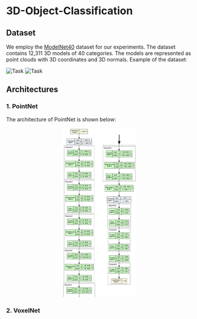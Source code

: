 # 3D-Object-Classification
 
## Dataset 
We employ the [ModelNet40](https://modelnet.cs.princeton.edu/) dataset for our experiments. The dataset contains 12,311 3D models of 40 categories. The models are represented as point clouds with 3D coordinates and 3D normals.
Example of the dataset:

<p align="float">
  <img src="imgs/plant.png" width="200" title="Task">
  <img src="imgs/bottle.png" width="200" title="Task">
</p>


## Architectures

### 1. PointNet
The architecture of PointNet is shown below:

<p align="center">
  <img src="imgs/pnet.png" width="200" title="PointNet">
</p>

### 2. VoxelNet